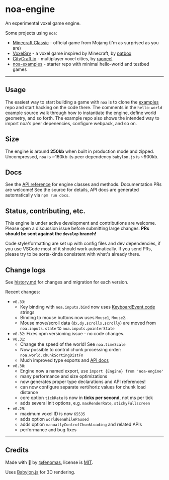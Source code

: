 
# noa-engine

An experimental voxel game engine.

Some projects using `noa`:
 * [Minecraft Classic](https://classic.minecraft.net/) - official game from Mojang (I'm as surprised as you are)
 * [VoxelSrv](https://github.com/Patbox/voxelsrv) - a voxel game inspired by Minecraft, by [patbox](https://github.com/Patbox)
 * [CityCraft.io](https://citycraft.io/) - multiplayer voxel cities, by [raoneel](https://github.com/raoneel)
 * [noa-examples](https://github.com/fenomas/noa-examples) - starter repo with minimal hello-world and testbed games


----

## Usage

The easiest way to start building a game with `noa` is to clone the 
[examples](https://github.com/fenomas/noa-examples) repo and start hacking 
on the code there. The comments in the `hello-world` example source walk 
through how to instantiate the engine, define world geometry, and so forth. 
The example repo also shows the intended way to import noa's 
peer depenencies, configure webpack, and so on.



## Size

The engine is around **250kb** when built in production mode and zipped. 
Uncompressed, `noa` is ~160kb its peer dependency `babylon.js` is ~900kb.


## Docs

See the [API reference](https://fenomas.github.io/noa/API/) 
for engine classes and methods. 
Documentation PRs are welcome! See the source for details, API docs 
are generated automatically via `npm run docs`.


## Status, contributing, etc.

This engine is under active development and contributions are welcome.
Please open a discussion issue before submitting large changes.
**PRs should be sent against the `develop` branch!**

Code style/formatting are set up with config files and dev dependencies, 
if you use VSCode most of it should work automatically. If you send PRs, 
please try to be sorta-kinda consistent with what's already there.



## Change logs

See [history.md](docs/history.md) for changes and migration for each version.

Recent changes:

 * `v0.33`: 
   * Key binding with `noa.inputs.bind` now uses [KeyboardEvent.code](https://developer.mozilla.org/en-US/docs/Web/API/KeyboardEvent/code) strings
   * Binding to mouse buttons now uses `Mouse1`, `Mouse2`..
   * Mouse move/scroll data (`dx,dy,scrollx,scrolly`) are moved from 
     `noa.inputs.state` to `noa.inputs.pointerState`
 * `v0.32`: Fixes npm versioning issue - no code changes.
 * `v0.31`: 
   * Change the speed of the world! See `noa.timeScale`
   * Now possible to control chunk processing order: `noa.world.chunkSortingDistFn`
   * Much improved type exports and [API docs](https://fenomas.github.io/noa/API/) 
 * `v0.30`: 
   * Engine now a named export, use `import {Engine} from 'noa-engine'`
   * many performance and size optimizations
   * now generates proper type declarations and API references!
   * can now configure separate vert/horiz values for chunk load distance
   * core option `tickRate` is now in **ticks per second**, not ms per tick
   * adds several init options, e.g. `maxRenderRate`, `stickyFullscreen`
 * `v0.29`: 
   * maximum voxel ID is now `65535`
   * adds option `worldGenWhilePaused`
   * adds option `manuallyControlChunkLoading` and related APIs
   * performance and bug fixes


----

## Credits

Made with 🍺 by [@fenomas](https://fenomas.com), license is [MIT](LICENSE.txt).

Uses [Babylon.js](https://www.babylonjs.com/) for 3D rendering.
